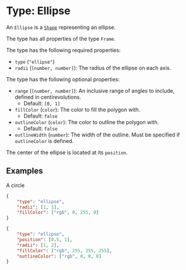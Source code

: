 # Type: Ellipse
An `Ellipse` is a [`Shape`](Shape.md) representing an ellipse.

The type has all properties of the type `Frame`.

The type has the following required properties:
- `type` (`"ellipse"`)
- `radii` (`[number, number]`): The radius of the ellipse on each axis.

The type has the following optional properties:
- `range` (`[number, number]`): An inclusive range of angles to include, defined in centirevolutions.
	- Default: `[0, 1]`
- `fillColor` (`color`): The color to fill the polygon with.
	- Default: `false`
- `outlineColor` (`color`): The color to outline the polygon with.
	- Default: `false`
- `outlineWidth` (`number`): The width of the outline. Must be specified if `outlineColor` is defined.

The center of the ellipse is located at its `position`.

## Examples
A circle
```json
{
	"type": "ellipse",
	"radii": [1, 1],
	"fillColor": ["rgb", 0, 255, 0]
}
```

```json
{
	"type": "ellipse",
	"position": [0.5, 1],
	"radii": [1, 2],
	"fillColor": ["rgb", 255, 255, 255],
	"outlineColor": ["rgb", 0, 0, 0]
}
```